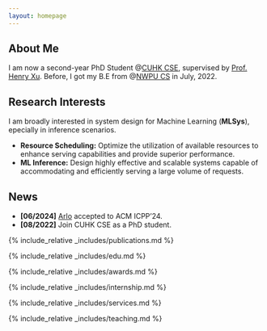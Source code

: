 ```yaml
---
layout: homepage
---
```


## About Me

I am now a second-year PhD Student @[CUHK CSE](https://www.cse.cuhk.edu.hk/), supervised by [Prof. Henry Xu](https://henryhxu.github.io/). Before, I got my B.E from @[NWPU CS](https://en.nwpu.edu.cn/) in July, 2022.

## Research Interests
  I am broadly interested in system design for Machine Learning (**<autocolor>MLSys</autocolor>**), epecially in inference scenarios.
- **<autocolor>Resource Scheduling:</autocolor>** Optimize the utilization of available resources to enhance serving capabilities and provide superior performance.
- **<autocolor>ML Inference:</autocolor>** Design highly effective and scalable systems capable of accommodating and efficiently serving a large volume of requests.


## News
- **[06/2024]**  [Arlo](https://txxx926.github.io/) accepted to ACM ICPP’24. 
- **[08/2022]**  Join CUHK CSE as a PhD student.


{% include_relative _includes/publications.md %}

{% include_relative _includes/edu.md %}

{% include_relative _includes/awards.md %}


{% include_relative _includes/internship.md %}

{% include_relative _includes/services.md %}

{% include_relative _includes/teaching.md %}
